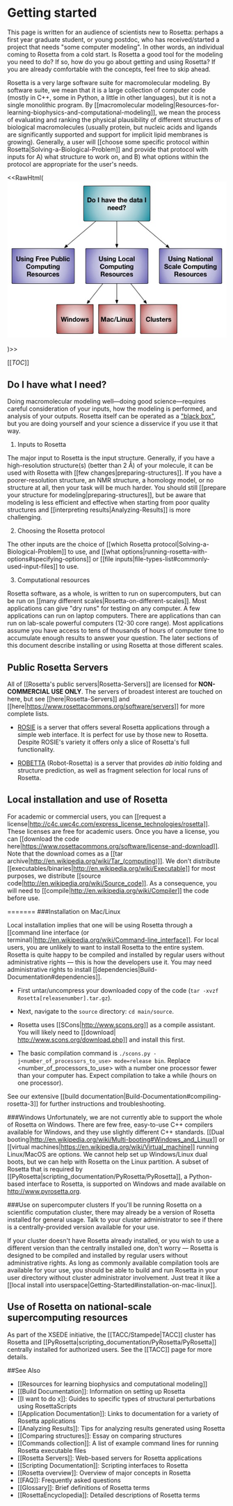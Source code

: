 Getting started
===========

This page is written for an audience of scientists new to Rosetta: perhaps a first year graduate student, or young postdoc, who has received/started a project that needs "some computer modeling". 
In other words, an individual coming to Rosetta from a cold start.
Is Rosetta a good tool for the modeling you need to do? If so, how do you go about getting and using Rosetta?
If you are already comfortable with the concepts, feel free to skip ahead.

Rosetta is a very large software suite for macromolecular modeling. 
By software suite, we mean that it is a large collection of computer code (mostly in C++, some in Python, a little in other languages), but it is not a single monolithic program.
By [[macromolecular modeling|Resources-for-learning-biophysics-and-computational-modeling]], we mean the process of evaluating and ranking the physical plausibility of different structures of biological macromolecules (usually protein, but nucleic acids and ligands are significantly supported and support for implicit lipid membranes is growing). 
Generally, a user will [[choose some specific protocol within Rosetta|Solving-a-Biological-Problem]] and provide that protocol with inputs for A) what structure to work on, and B) what options within the protocol are appropriate for the user's needs.


<<RawHtml(
<img src="../images/coldStart.png" usemap="#GraffleExport" alt="missing image">

<map name="GraffleExport">
	<area shape="rect" coords="330,305,421,376" href="Getting-Started#local-installation-and-use-of-rosetta_use-on-supercomputer-clusters">
	<area shape="rect" coords="226,305,317,376" href="Getting-Started#local-installation-and-use-of-rosetta_installation-on-mac-linux">
	<area shape="rect" coords="122,305,213,376" href="Getting-Started#local-installation-and-use-of-rosetta_windows">
	<area shape="rect" coords="377,166,532,253" href="Getting-Started#use-of-rosetta-on-national-scale-supercomputing-resources">
	<area shape="rect" coords="11,166,166,253" href="Getting-Started#public-rosetta-servers">
	<area shape="rect" coords="194,166,349,253" href="Getting-Started#local-installation-and-use-of-rosetta">	
	<area shape="rect" coords="189,11,354,97" href="Getting-Started#do-i-have-what-i-need">
</map>
)>>

[[_TOC_]]

Do I have what I need?
-----------------
Doing macromolecular modeling well—doing good science—requires careful consideration of your inputs, how the modeling is performed, and analysis of your outputs.
Rosetta itself can be operated as a ["black box"](https://en.wikipedia.org/wiki/Black_box), but you are doing yourself and your science a disservice if you use it that way.

1) Inputs to Rosetta

The major input to Rosetta is the input structure.
Generally, if you have a high-resolution structure(s) (better than 2 Å) of your molecule, it can be used with Rosetta with [[few changes|preparing-structures]].
If you have a poorer-resolution structure, an NMR structure, a homology model, or no structure at all, then your task will be much harder.
You should still [[prepare your structure for modeling|preparing-structures]], but be aware that modeling is less efficient and effective when starting from poor quality structures and [[interpreting results|Analyzing-Results]] is more challenging.

2) Choosing the Rosetta protocol

The other inputs are the choice of [[which Rosetta protocol|Solving-a-Biological-Problem]] to use, and [[what options|running-rosetta-with-options#specifying-options]] or [[file inputs|file-types-list#commonly-used-input-files]] to use.

3) Computational resources

Rosetta software, as a whole, is written to run on supercomputers, but can be run on [[many different scales|Rosetta-on-different-scales]].
Most applications can give "dry runs" for testing on any computer.
A few applications can run on laptop computers.
There are applications than can run on lab-scale powerful computers (12-30 core range).
Most applications assume you have access to tens of thousands of hours of computer time to accumulate enough results to answer your question.
The later sections of this document describe installing or using Rosetta at those different scales.

Public Rosetta Servers
-----------------------------

All of [[Rosetta's public servers|Rosetta-Servers]] are licensed for **NON-COMMERCIAL USE ONLY**.  The servers of broadest interest are touched on here, but see [[here|Rosetta-Servers]] and [[here|https://www.rosettacommons.org/software/servers]] for more complete lists.

* [ROSIE](http://rosie.rosettacommons.org/) is a server that offers several Rosetta applications through a simple web interface.
It is perfect for use by those new to Rosetta.
Despite ROSIE's variety it offers only a slice of Rosetta's full functionality.

* [ROBETTA](http://robetta.bakerlab.org/) (Robot-Rosetta) is a server that provides _ab initio_ folding and structure prediction, as well as fragment selection for local runs of Rosetta.

Local installation and use of Rosetta
--------------------------------------

For academic or commercial users, you can [[request a license|http://c4c.uwc4c.com/express_license_technologies/rosetta]].
These licenses are free for academic users.
Once you have a license, you can [[download the code here|https://www.rosettacommons.org/software/license-and-download]].
Note that the download comes as a [[tar archive|http://en.wikipedia.org/wiki/Tar_(computing)]].
We don't distribute [[executables/binaries|http://en.wikipedia.org/wiki/Executable]] for most purposes, we distribute [[source code|http://en.wikipedia.org/wiki/Source_code]].
As a consequence, you will need to [[compile|http://en.wikipedia.org/wiki/Compiler]] the code before use.

=======
###Installation on Mac/Linux

Local installation implies that one will be using Rosetta through a [[command line interface (or terminal)|http://en.wikipedia.org/wiki/Command-line_interface]].
For local users, you are unlikely to want to install Rosetta to the entire system. 
Rosetta is quite happy to be compiled and installed by regular users without administrative rights — this is how the developers use it.
You may need administrative rights to install [[dependencies|Build-Documentation#dependencies]].

* First untar/uncompress your downloaded copy of the code (`tar -xvzf Rosetta[releasenumber].tar.gz`).

* Next, navigate to the `source` directory: `cd main/source`.

* Rosetta uses [[SCons|http://www.scons.org]] as a compile assistant. You will likely need to [[download| http://www.scons.org/download.php]] and install this first. 

* The basic compilation command is `./scons.py -j<number_of_processors_to_use> mode=release bin`.
Replace <number_of_processors_to_use> with a number one processor fewer than your computer has.
Expect compilation to take a while (hours on one processor).

See our extensive [[build documentation|Build-Documentation#compiling-rosetta-3]] for further instructions and troubleshooting.

###Windows
Unfortunately, we are not currently able to support the whole of Rosetta on Windows.
There are few free, easy-to-use C++ compilers available for Windows, and they use slightly different C++ standards.
[[Dual booting|http://en.wikipedia.org/wiki/Multi-booting#Windows_and_Linux]] or [[virtual machines|https://en.wikipedia.org/wiki/Virtual_machine]] running Linux/MacOS are options.
We cannot help set up Windows/Linux dual boots, but we can help with Rosetta on the Linux partition.
A subset of Rosetta that is required by
[[PyRosetta|scripting_documentation/PyRosetta/PyRosetta]], a Python-based interface to Rosetta, is supported on Windows and made available on http://www.pyrosetta.org.

###Use on supercomputer clusters
If you'll be running Rosetta on a scientific computation cluster, there may already be a version of Rosetta installed for general usage.
Talk to your cluster administrator to see if there is a centrally-provided version available for your use.

If your cluster doesn't have Rosetta already installed, or you wish to use a different version than the centrally installed one, don't worry — Rosetta is designed to be compiled and installed by regular users without administrative rights. 
As long as commonly available compilation tools are available for your use, you should be able to build and run Rosetta in your user directory without cluster administrator involvement. 
Just treat it like a [[local install into userspace|Getting-Started#installation-on-mac-linux]].


Use of Rosetta on national-scale supercomputing resources
---------------------------------------------------------

As part of the XSEDE initiative, the [[TACC/Stampede|TACC]] cluster has Rosetta and [[PyRosetta|scripting_documentation/PyRosetta/PyRosetta]] centrally installed for authorized users. 
See the [[TACC]] page for more details.


##See Also

* [[Resources for learning biophysics and computational modeling]]
* [[Build Documentation]]: Information on setting up Rosetta
* [[I want to do x]]: Guides to specific types of structural perturbations using RosettaScripts
* [[Application Documentation]]: Links to documentation for a variety of Rosetta applications
* [[Analyzing Results]]: Tips for analyzing results generated using Rosetta
* [[Comparing structures]]: Essay on comparing structures
* [[Commands collection]]: A list of example command lines for running Rosetta executable files
* [[Rosetta Servers]]: Web-based servers for Rosetta applications
* [[Scripting Documentation]]: Scripting interfaces to Rosetta
* [[Rosetta overview]]: Overview of major concepts in Rosetta
* [[FAQ]]: Frequently asked questions
* [[Glossary]]: Brief definitions of Rosetta terms
* [[RosettaEncyclopedia]]: Detailed descriptions of Rosetta terms
